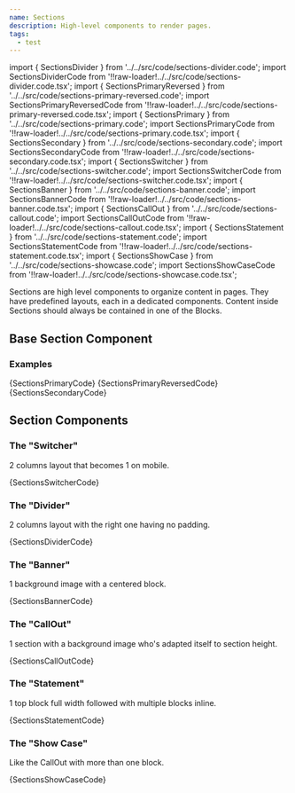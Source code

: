 ```yaml
---
name: Sections
description: High-level components to render pages.
tags:
  - test
---
```


<!-- CODE IMPORTS -->

<!-- prettier-ignore -->
import { SectionsDivider } from '../../src/code/sections-divider.code'; 
import SectionsDividerCode from '!!raw-loader!../../src/code/sections-divider.code.tsx';
import { SectionsPrimaryReversed } from '../../src/code/sections-primary-reversed.code'; 
import SectionsPrimaryReversedCode from '!!raw-loader!../../src/code/sections-primary-reversed.code.tsx';
import { SectionsPrimary } from '../../src/code/sections-primary.code'; 
import SectionsPrimaryCode from '!!raw-loader!../../src/code/sections-primary.code.tsx';
import { SectionsSecondary } from '../../src/code/sections-secondary.code';
import SectionsSecondaryCode from '!!raw-loader!../../src/code/sections-secondary.code.tsx';
import { SectionsSwitcher } from '../../src/code/sections-switcher.code'; 
import SectionsSwitcherCode from '!!raw-loader!../../src/code/sections-switcher.code.tsx';
import { SectionsBanner } from '../../src/code/sections-banner.code'; 
import SectionsBannerCode from '!!raw-loader!../../src/code/sections-banner.code.tsx';
import { SectionsCallOut } from '../../src/code/sections-callout.code'; 
import SectionsCallOutCode from '!!raw-loader!../../src/code/sections-callout.code.tsx';
import { SectionsStatement } from '../../src/code/sections-statement.code';
import SectionsStatementCode from '!!raw-loader!../../src/code/sections-statement.code.tsx';
import { SectionsShowCase } from '../../src/code/sections-showcase.code'; 
import SectionsShowCaseCode from '!!raw-loader!../../src/code/sections-showcase.code.tsx';

<!-- END CODE IMPORTS -->

<DocHeader props={props}/>

Sections are high level components to organize content in pages. They have
predefined layouts, each in a dedicated components. Content inside Sections
should always be contained in one of the Blocks.

## Base Section Component

<!-- The base <Code>{`<Section/>`}</Code> component handles props that all other sections use. Those are: -->

### Examples

<SectionsPrimary />
<CodeBlock>{SectionsPrimaryCode}</CodeBlock>

<SectionsPrimaryReversed />
<CodeBlock>{SectionsPrimaryReversedCode}</CodeBlock>

<SectionsSecondary />
<CodeBlock>{SectionsSecondaryCode}</CodeBlock>

## Section Components

### The "Switcher"

2 columns layout that becomes 1 on mobile.

<SectionsSwitcher />
<CodeBlock>{SectionsSwitcherCode}</CodeBlock>

### The "Divider"

2 columns layout with the right one having no padding.

<SectionsDivider />
<CodeBlock>{SectionsDividerCode}</CodeBlock>

### The "Banner"

1 background image with a centered block.

<SectionsBanner />
<CodeBlock>{SectionsBannerCode}</CodeBlock>

### The "CallOut"

1 section with a background image who's adapted itself to section height.

<SectionsCallOut />
<CodeBlock>{SectionsCallOutCode}</CodeBlock>

### The "Statement"

1 top block full width followed with multiple blocks inline.

<SectionsStatement />
<CodeBlock>{SectionsStatementCode}</CodeBlock>

### The "Show Case"

Like the CallOut with more than one block.

<SectionsShowCase />
<CodeBlock>{SectionsShowCaseCode}</CodeBlock>
